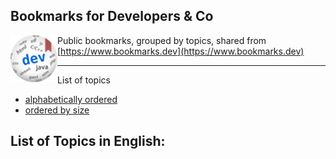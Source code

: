 Bookmarks for Developers & Co
---
<img align="left" src="images/bookmarks.dev-logo-md.png">

Public bookmarks, grouped by topics, shared from  [https://www.bookmarks.dev](https://www.bookmarks.dev)

---
List of topics
 * [alphabetically ordered](tags-alphabetically.md)
 * [ordered by size](tags-by-size.md)

List of Topics in English:
---
